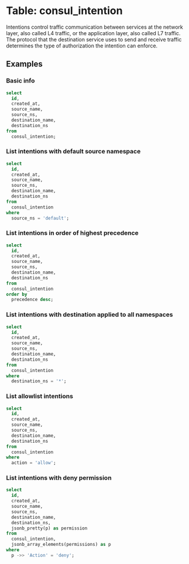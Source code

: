 # Table: consul_intention

Intentions control traffic communication between services at the network layer, also called L4 traffic, or the application layer, also called L7 traffic. The protocol that the destination service uses to send and receive traffic determines the type of authorization the intention can enforce.

## Examples

### Basic info

```sql
select
  id,
  created_at,
  source_name,
  source_ns,
  destination_name,
  destination_ns
from
  consul_intention;
```

### List intentions with default source namespace

```sql
select
  id,
  created_at,
  source_name,
  source_ns,
  destination_name,
  destination_ns
from
  consul_intention
where
  source_ns = 'default';
```

### List intentions in order of highest precedence

```sql
select
  id,
  created_at,
  source_name,
  source_ns,
  destination_name,
  destination_ns
from
  consul_intention
order by
  precedence desc;
```

### List intentions with destination applied to all namespaces

```sql
select
  id,
  created_at,
  source_name,
  source_ns,
  destination_name,
  destination_ns
from
  consul_intention
where
  destination_ns = '*';
```

### List allowlist intentions

```sql
select
  id,
  created_at,
  source_name,
  source_ns,
  destination_name,
  destination_ns
from
  consul_intention
where
  action = 'allow';
```

### List intentions with deny permission

```sql
select
  id,
  created_at,
  source_name,
  source_ns,
  destination_name,
  destination_ns,
  jsonb_pretty(p) as permission
from
  consul_intention,
  jsonb_array_elements(permissions) as p
where
  p ->> 'Action' = 'deny';
```
